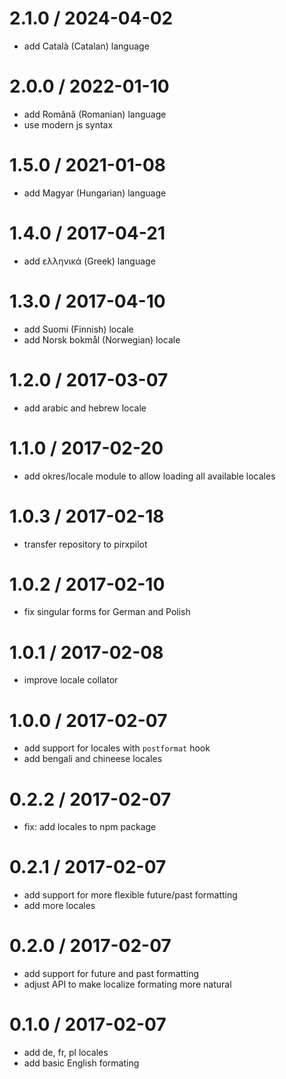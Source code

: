 
2.1.0 / 2024-04-02
==================

 * add Català (Catalan) language

2.0.0 / 2022-01-10
==================

 * add Română (Romanian) language
 * use modern js syntax

1.5.0 / 2021-01-08
==================

 * add Magyar (Hungarian) language

1.4.0 / 2017-04-21
==================

 * add ελληνικά (Greek) language

1.3.0 / 2017-04-10
==================

 * add Suomi (Finnish) locale
 * add Norsk bokmål (Norwegian) locale

1.2.0 / 2017-03-07
==================

 * add arabic and hebrew locale

1.1.0 / 2017-02-20
==================

 * add okres/locale module to allow loading all available locales

1.0.3 / 2017-02-18
==================

 * transfer repository to pirxpilot

1.0.2 / 2017-02-10
==================

 * fix singular forms for German and Polish

1.0.1 / 2017-02-08
==================

 * improve locale collator

1.0.0 / 2017-02-07
==================

 * add support for locales with `postformat` hook
 * add bengali and chineese locales

0.2.2 / 2017-02-07
==================

 * fix: add locales to npm package

0.2.1 / 2017-02-07
==================

 * add support for more flexible future/past formatting
 * add more locales

0.2.0 / 2017-02-07
==================

 * add support for future and past formatting
 * adjust API to make localize formating more natural

0.1.0 / 2017-02-07
==================

 * add de, fr, pl locales
 * add basic English formating
